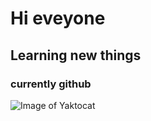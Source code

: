 # Hi eveyone
## Learning new things
### currently github
![Image of Yaktocat](https://octodex.github.com/images/yaktocat.png)

